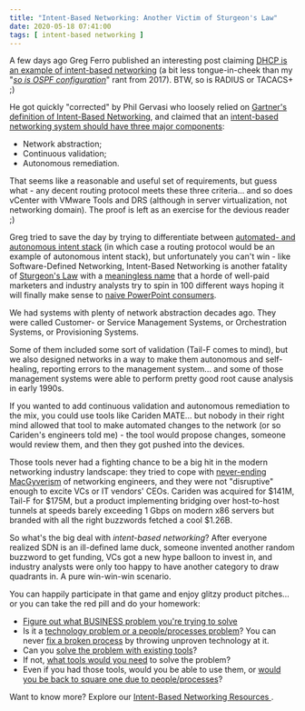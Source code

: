 ```yaml
---
title: "Intent-Based Networking: Another Victim of Sturgeon's Law"
date: 2020-05-18 07:41:00
tags: [ intent-based networking ]
---
```

A few days ago Greg Ferro published an interesting post claiming [DHCP is an example of intent-based networking](https://etherealmind.com/was-dhcp-the-first-intent-networking-feature/) (a bit less tongue-in-cheek than my "_[so is OSPF configuration](http://localhost:1313/2017/09/intent-based-hype.html)_" rant from 2017). BTW, so is RADIUS or TACACS+ ;)

He got quickly "corrected" by Phil Gervasi who loosely relied on [Gartner's definition of Intent-Based Networking](https://blogs.gartner.com/andrew-lerner/2017/02/07/intent-based-networking/), and claimed that an [intent-based networking system should have three major components](https://networkphil.com/2020/05/12/blog-response-dhcp-is-not-intent-based-networking/):
<!--more-->
* Network abstraction;
* Continuous validation;
* Autonomous remediation.

That seems like a reasonable and useful set of requirements, but guess what - any decent routing protocol meets these three criteria... and so does vCenter with VMware Tools and DRS (although in server virtualization, not networking domain). The proof is left as an exercise for the devious reader ;) 

Greg tried to save the day by trying to differentiate between [automated- and autonomous intent stack](https://networkphil.com/2020/05/12/blog-response-dhcp-is-not-intent-based-networking/) (in which case a routing protocol would be an example of autonomous intent stack), but unfortunately you can't win - like Software-Defined Networking, Intent-Based Networking is another fatality of [Sturgeon's Law](https://en.wikipedia.org/wiki/Sturgeon%27s_law) with a [meaningless name](/2018/06/what-is-intent-based-networking.html) that a horde of well-paid marketers and industry analysts try to spin in 100 different ways hoping it will finally make sense to [naive PowerPoint consumers](/2011/09/long-distance-irf-fabric-works-best-in.html).

We had systems with plenty of network abstraction decades ago. They were called Customer- or Service Management Systems, or Orchestration Systems, or Provisioning Systems.

Some of them included some sort of validation (Tail-F comes to mind), but we also designed networks in a way to make them autonomous and self-healing, reporting errors to the management system... and some of those management systems were able to perform pretty good root cause analysis in early 1990s.

If you wanted to add continuous validation and autonomous remediation to the mix, you could use tools like Cariden MATE... but nobody in their right mind allowed that tool to make automated changes to the network (or so Cariden's engineers told me) - the tool would propose changes, someone would review them, and then they got pushed into the devices.

Those tools never had a fighting chance to be a big hit in the modern networking industry landscape: they tried to cope with [never-ending MacGyverism](/2013/08/temper-your-macgyver-streak.html) of networking engineers, and they were not "disruptive" enough to excite VCs or IT vendors' CEOs. Cariden was acquired for $141M, Tail-F for $175M, but a product implementing bridging over host-to-host tunnels at speeds barely exceeding 1 Gbps on modern x86 servers but branded with all the right buzzwords fetched a cool $1.26B.

So what's the big deal with _intent-based networking_? After everyone realized SDN is an ill-defined lame duck, someone invented another random buzzword to get funding, VCs got a new hype balloon to invest in, and industry analysts were only too happy to have another category to draw quadrants in. A pure win-win-win scenario.

You can happily participate in that game and enjoy glitzy product pitches... or you can take the red pill and do your homework:

* [Figure out what BUSINESS problem you're trying to solve](https://blog.ipspace.net/2019/12/figure-out-what-problem-youre-trying-to.html)
* Is it a [technology problem or a people/processes problem](https://blog.ipspace.net/2017/10/are-you-solving-right-problem.html)? You can never [fix a broken process](https://blog.ipspace.net/2014/09/youve-been-doing-same-thing-for-last-20.html) by throwing unproven technology at it.
* Can you [solve the problem with existing tools](https://blog.ipspace.net/2014/03/network-automation-just-do-it.html)?
* If not, [what tools would you need](https://blog.ipspace.net/2019/01/network-automations-is-more-than-just.html) to solve the problem?
* Even if you had those tools, would you be able to use them, or [would you be back to square one due to people/processes](https://blog.ipspace.net/2013/11/typical-enterprise-application.html)?

Want to know more? Explore our [Intent-Based Networking Resources ](https://www.ipspace.net/kb/tag/intent-based-networking.html).
